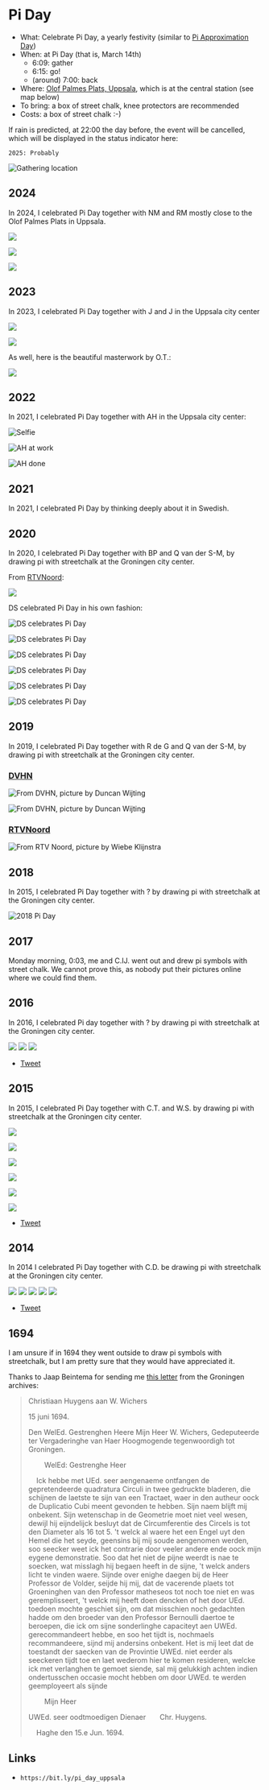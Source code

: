 # Pi Day

 * What: Celebrate Pi Day, a yearly festivity (similar to [Pi Approximation Day](https://github.com/richelbilderbeek/pi_approximation_day))
 * When: at Pi Day (that is, March 14th)
    * 6:09: gather
    * 6:15: go!
    * (around) 7:00: back
 * Where: [Olof Palmes Plats, Uppsala](https://www.openstreetmap.org/search?query=pi%2C%20uppsala#map=19/59.85850/17.64579),
   which is at the central station (see map below)
 * To bring: a box of street chalk, knee protectors are recommended
 * Costs: a box of street chalk :-)

If rain is predicted, at 22:00 the day before, the event will be cancelled, 
which will be displayed in the status indicator here:

```
2025: Probably
```

![Gathering location](pics/map_uppsala.png)

## 2024

In 2024, I celebrated Pi Day together with NM and RM 
mostly close to the Olof Palmes Plats in Uppsala.

![](pics/2024_01.jpg)

![](pics/2024_02.jpg)

![](pics/2024_03.jpg)

## 2023

In 2023, I celebrated Pi Day together with J and J in the Uppsala city center

![](pics/2023_01.jpg)

![](pics/2023_02.jpg)

As well, here is the beautiful masterwork by O.T.:

![](pics/2023_03.jpg)

## 2022

In 2021, I celebrated Pi Day together with AH in the Uppsala city center:

![Selfie](pics/2022_pi_day_selfie.jpg)

![AH at work](pics/2022_pi_day_at_work.jpg)

![AH done](pics/2022_pi_day_done.jpg)

## 2021

In 2021, I celebrated Pi Day by thinking deeply about it in Swedish.

## 2020

In 2020, I celebrated Pi Day together with BP and Q van der S-M, 
by drawing pi with streetchalk at the Groningen city center.

From [RTVNoord](https://www.rtvnoord.nl/nieuws/220010/Gewoon-shoppen-in-Corona-tijden-Je-kan-toch-moeilijk-maanden-thuiszitten):

![](pics/2020rtvnoord_zoom.png)

DS celebrated Pi Day in his own fashion:

![DS celebrates Pi Day](pics/2020DS1.jpg)

![DS celebrates Pi Day](pics/2020DS2.jpg)

![DS celebrates Pi Day](pics/2020DS3.jpg)

![DS celebrates Pi Day](pics/2020DS4.jpg)

![DS celebrates Pi Day](pics/2020DS5.jpg)

![DS celebrates Pi Day](pics/2020DS6.jpg)

## 2019

In 2019, I celebrated Pi Day together with R de G and Q van der S-M, 
by drawing pi with streetchalk at the Groningen city center.

### [DVHN](https://www.dvhn.nl/groningen/Het-is-Pi-dag-Rich%C3%A8l-Bilderbeek-trekt-spoor-van-pis-door-Groninger-binnenstad-24265650.html)

![From DVHN, picture by Duncan Wijting](pics/2019Dvhn1.jpg)

![From DVHN, picture by Duncan Wijting](pics/2019Dvhn2.jpg)

### [RTVNoord](https://www.rtvnoord.nl/nieuws/206075/Sinterklaas-vieren-we-alleen-op-aarde-pi-dag-kan-in-het-hele-universum)

![From RTV Noord, picture by Wiebe Klijnstra](pics/2019RtvNoord.jpg)

## 2018

In 2015, I celebrated Pi Day together with ? by drawing pi with streetchalk 
at the Groningen city center.

![2018 Pi Day](pics/2018.png)

## 2017

Monday morning, 0:03, me and C.IJ. went out and drew pi symbols with street chalk.
We cannot prove this, as nobody put their pictures online where we could find them.

## 2016

In 2016, I celebrated Pi day together with ? by drawing pi with streetchalk 
at the Groningen city center.

![](pics/RC_PiDay2016_1.png)
![](pics/RC_PiDay2016_2.png)
![](pics/RC_PiDay2016_3.png)

 * [Tweet](https://twitter.com/ritzotencate/status/709280217119006720)

## 2015

In 2015, I celebrated Pi Day together with C.T. and W.S. by drawing pi with streetchalk 
at the Groningen city center.

![](pics/RC_PiDay2015_1.png)

![](pics/RC_PiDay2015_2.png)

![](pics/RC_PiDay2015_3.png)

![](pics/RC_PiDay2015_4.png)

![](pics/RC_PiDay2015_5.png)

![](pics/RC_PiDay2015_6.png)

 * [Tweet](https://twitter.com/roytammens/status/576714411647315968)


## 2014

In 2014 I celebrated Pi Day together with C.D. be drawing pi with streetchalk 
at the Groningen city center.

![](pics/RC_PiDay2014Pi1.jpg)
![](pics/RC_PiDay2014Pi2.jpg)
![](pics/RC_PiDay2014Pi3.jpg)
![](pics/RC_PiDay2014Reaction1.png)
![](pics/RC_PiDay2014Reaction2.png)

 * [Tweet](https://twitter.com/Nietzman/status/444385736465584128)


## 1694

I am unsure if in 1694 they went outside to draw pi symbols with streetchalk,
but I am pretty sure that they would have appreciated it.

Thanks to Jaap Beintema for sending me [this letter](pi.odt) 
from the Groningen archives:
 
> Christiaan Huygens aan W. Wichers
> 
> 15 juni 1694. 
> 
> Den WelEd. Gestrenghen Heere Mijn Heer W. Wichers, 
> Gedeputeerde ter Vergaderinghe van Haer Hoogmogende 
> tegenwoordigh tot Groningen. 
> 
>         WelEd: Gestrenghe Heer 
> 
>     Ick hebbe met UEd. seer aengenaeme ontfangen de gepretendeerde quadratura Circuli in twee gedruckte bladeren, die schijnen de laetste te sijn van een Tractaet, waer in den autheur oock de Duplicatio Cubi meent gevonden te hebben. Sijn naem blijft mij onbekent. Sijn wetenschap in de Geometrie moet niet veel wesen, dewijl hij eijndelijck besluyt dat de Circumferentie des Circels is tot den Diameter als 16 tot 5. 't welck al waere het een Engel uyt den Hemel die het seyde, geensins bij mij soude aengenomen werden, soo seecker weet ick het contrarie door veeler andere ende oock mijn eygene demonstratie. Soo dat het niet de pijne weerdt is nae te soecken, wat misslagh hij begaen heeft in de sijne, 't welck anders licht te vinden waere. 
Sijnde over enighe daegen bij de Heer Professor de Volder, seijde hij mij, dat de vacerende plaets tot Groeninghen van den Professor matheseos tot noch toe niet en was geremplisseert, 't welck mij heeft doen dencken of het door UEd. toedoen mochte geschiet sijn, om dat misschien noch gedachten hadde om den broeder van den Professor Bernoulli daertoe te beroepen, die ick om sijne sonderlinghe capaciteyt aen UWEd. gerecommandeert hebbe, en soo het tijdt is, nochmaels recommandeere, sijnd mij andersins onbekent. Het is mij leet dat de toestandt der saecken van de Provintie UWEd. niet eerder als seeckeren tijdt toe en laet wederom hier te komen resideren, welcke ick met verlanghen 
> te gemoet siende, sal mij gelukkigh achten indien ondertusschen occasie mocht hebben om door UWEd. te werden geemployeert als sijnde 
> 
>         Mijn Heer 
> 
> UWEd. seer oodtmoedigen Dienaer       
> Chr. Huygens.            
> 
>     Haghe den 15.e Jun. 1694. 

## Links

 * `https://bit.ly/pi_day_uppsala`
